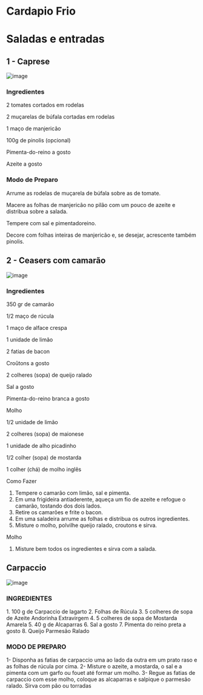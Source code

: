 # Cardapio Frio

# Saladas e entradas

## 1 - Caprese 

![image](https://github.com/ChefNanda/Cardapiofrio/assets/168487392/30be11ae-9722-421d-accf-191f62686cc1)

<h3> Ingredientes </h3>
<p>2 tomates cortados em rodelas</p>
<p>2 muçarelas de búfala cortadas em rodelas</p>
<p>1 maço de manjericão</p>
<p>100g de pinolis (opcional)</p>
<p>Pimenta-do-reino a gosto</p>
<p>Azeite a gosto</p>

<h3>Modo de Preparo</h3>
<p>Arrume as rodelas de muçarela de búfala sobre as de tomate.</p>
<p>Macere as folhas de manjericão no pilão com um pouco de azeite e distribua sobre a salada.</p>
<p>Tempere com sal e pimentadoreino.</p>
<p>Decore com folhas inteiras de manjericão e, se desejar, acrescente também pinolis.</p>

## 2 - Ceasers com camarão

![image](https://github.com/ChefNanda/Cardapiofrio/assets/168487392/eba9cdae-920f-472b-8311-893b95e90dc1)

<h3>Ingredientes</h3>

<p>350 gr de camarão</p>
<p>1/2 maço de rúcula</p>
<p>1 maço de alface crespa</p>
<p>1 unidade de limão</p>
<p>2 fatias de bacon</p>
<p>Croûtons a gosto</p>
<p>2 colheres (sopa) de queijo ralado</p>
<p>Sal a gosto</p>
<p>Pimenta-do-reino branca a gosto</p>

Molho

<p>1/2 unidade de limão</p>
<p>2 colheres (sopa) de maionese</p>
<p>1 unidade de alho picadinho</p>
<p>1/2 colher (sopa) de mostarda</p>
<p>1 colher (chá) de molho inglês</p>

Como Fazer

1. Tempere o camarão com limão, sal e pimenta.
2. Em uma frigideira antiaderente, aqueça um fio de azeite e refogue o camarão, tostando dos dois lados.
3. Retire os camarões e frite o bacon.
4. Em uma saladeira arrume as folhas e distribua os outros ingredientes.
5. Misture o molho, polvilhe queijo ralado, croutons e sirva.

Molho

1. Misture bem todos os ingredientes e sirva com a salada.

## Carpaccio

![image](https://github.com/ChefNanda/Cardapiofrio/assets/168487392/7cccf65c-21e1-4622-bb6f-ecc7c9844bc9)

<h3>INGREDIENTES</h3>
1. 100 g de Carpaccio de lagarto
2. Folhas de Rúcula
3. 5 colheres de sopa de Azeite Andorinha Extravirgem
4. 5 colheres de sopa de Mostarda Amarela
5. 40 g de Alcaparras
6. Sal a gosto
7. Pimenta do reino preta a gosto
8. Queijo Parmesão Ralado

<h3>MODO DE PREPARO</h3>
1- Disponha as fatias de carpaccio uma ao lado da outra em um prato raso e as folhas de rúcula por cima.
2- Misture o azeite, a mostarda, o sal e a pimenta com um garfo ou fouet até formar um molho.
3- Regue as fatias de carpaccio com esse molho, coloque as alcaparras e salpique o parmesão ralado. Sirva com pão ou torradas
